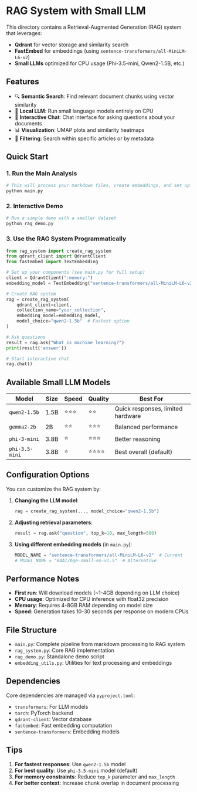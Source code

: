 # RAG System with Small LLM

This directory contains a Retrieval-Augmented Generation (RAG) system that leverages:

- **Qdrant** for vector storage and similarity search
- **FastEmbed** for embeddings (using `sentence-transformers/all-MiniLM-L6-v2`)
- **Small LLMs** optimized for CPU usage (Phi-3.5-mini, Qwen2-1.5B, etc.)

## Features

- 🔍 **Semantic Search**: Find relevant document chunks using vector similarity
- 🤖 **Local LLM**: Run small language models entirely on CPU
- 💬 **Interactive Chat**: Chat interface for asking questions about your documents
- 📊 **Visualization**: UMAP plots and similarity heatmaps
- 🎯 **Filtering**: Search within specific articles or by metadata

## Quick Start

### 1. Run the Main Analysis
```python
# This will process your markdown files, create embeddings, and set up the RAG system
python main.py
```

### 2. Interactive Demo
```python
# Run a simple demo with a smaller dataset
python rag_demo.py
```

### 3. Use the RAG System Programmatically
```python
from rag_system import create_rag_system
from qdrant_client import QdrantClient
from fastembed import TextEmbedding

# Set up your components (see main.py for full setup)
client = QdrantClient(":memory:")
embedding_model = TextEmbedding("sentence-transformers/all-MiniLM-L6-v2")

# Create RAG system
rag = create_rag_system(
    qdrant_client=client,
    collection_name="your_collection",
    embedding_model=embedding_model,
    model_choice="qwen2-1.5b"  # Fastest option
)

# Ask questions
result = rag.ask("What is machine learning?")
print(result['answer'])

# Start interactive chat
rag.chat()
```

## Available Small LLM Models

| Model | Size | Speed | Quality | Best For |
|-------|------|-------|---------|----------|
| `qwen2-1.5b` | 1.5B | ⭐⭐⭐ | ⭐⭐ | Quick responses, limited hardware |
| `gemma2-2b` | 2B | ⭐⭐ | ⭐⭐⭐ | Balanced performance |
| `phi-3-mini` | 3.8B | ⭐ | ⭐⭐⭐ | Better reasoning |
| `phi-3.5-mini` | 3.8B | ⭐ | ⭐⭐⭐⭐ | Best overall (default) |

## Configuration Options

You can customize the RAG system by:

1. **Changing the LLM model**:
   ```python
   rag = create_rag_system(..., model_choice="qwen2-1.5b")
   ```

2. **Adjusting retrieval parameters**:
   ```python
   result = rag.ask("question", top_k=10, max_length=500)
   ```

3. **Using different embedding models** (in `main.py`):
   ```python
   MODEL_NAME = "sentence-transformers/all-MiniLM-L6-v2"  # Current
   # MODEL_NAME = "BAAI/bge-small-en-v1.5"  # Alternative
   ```

## Performance Notes

- **First run**: Will download models (~1-4GB depending on LLM choice)
- **CPU usage**: Optimized for CPU inference with float32 precision
- **Memory**: Requires 4-8GB RAM depending on model size
- **Speed**: Generation takes 10-30 seconds per response on modern CPUs

## File Structure

- `main.py`: Complete pipeline from markdown processing to RAG system
- `rag_system.py`: Core RAG implementation
- `rag_demo.py`: Standalone demo script
- `embedding_utils.py`: Utilities for text processing and embeddings

## Dependencies

Core dependencies are managed via `pyproject.toml`:
- `transformers`: For LLM models
- `torch`: PyTorch backend
- `qdrant-client`: Vector database
- `fastembed`: Fast embedding computation
- `sentence-transformers`: Embedding models

## Tips

1. **For fastest responses**: Use `qwen2-1.5b` model
2. **For best quality**: Use `phi-3.5-mini` model (default)
3. **For memory constraints**: Reduce `top_k` parameter and `max_length`
4. **For better context**: Increase chunk overlap in document processing

